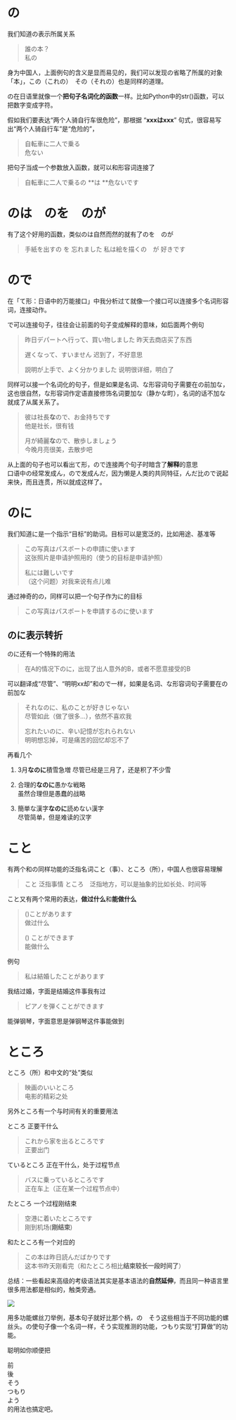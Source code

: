 # の

我们知道の表示所属关系

> 誰の本？  
> 私の

身为中国人，上面例句的含义是显而易见的，我们可以发现の省略了所属的对象「本」，この（これの）　その（それの）也是同样的道理。

の在日语里就像一个**把句子名词化的函数**一样。比如Python中的str\(\)函数，可以把数字变成字符。

假如我们要表达“两个人骑自行车很危险”，那根据 “**xxxはxxx**” 句式，很容易写出“两个人骑自行车”是“危险的”，

> 自転車に二人で乗る  
> 危ない

把句子当成一个参数放入函数，就可以和形容词连接了

> 自転車に二人で乗るの **は  **危ないです

# のは　のを　のが

有了这个好用的函数，类似のは自然而然的就有了のを　のが

> 手紙を出すの  を 忘れました
> 私は絵を描くの　が   好きです

# ので

在「て形：日语中的万能接口」中我分析过て就像一个接口可以连接多个名词形容词，连接动作。

で可以连接句子，往往会让前面的句子变成解释的意味，如后面两个例句

> 昨日デパートへ行って、買い物しました
> 昨天去商店买了东西
>
> 遅くなって、すいません
> 迟到了，不好意思
>
> 説明が上手で、よく分かりました
> 说明很详细，明白了

同样可以接一个名词化的句子，但是如果是名词、な形容词句子需要在の前加な，这也很自然，な形容词作定语直接修饰名词要加な（静かな町），名词的话不加な就成了从属关系了。

> 彼は社長**な**ので、お金持ちです  
> 他是社长，很有钱
>
> 月が綺麗**な**ので、散歩しましょう  
> 今晚月亮很美，去散步吧

从上面的句子也可以看出て形，ので连接两个句子时暗含了**解释**的意思  
口语中の经常发成ん，ので发成んだ，因为懒是人类的共同特征，んだ比ので说起来快，而且连贯，所以就成这样了。

# のに

我们知道に是一个指示“目标”的助词。目标可以是宽泛的，比如用途、基准等

> この写真はパスポートの申請に使います  
> 这张照片是申请护照用的（使う的目标是申请护照）
>
> 私には難しいです  
> （这个问题）对我来说有点儿难

通过神奇的の，同样可以把一个句子作为に的目标

> この写真はパスポートを申請するのに使います

## のに表示转折

のに还有一个特殊的用法

> 在A的情况下のに，出现了出人意外的B，或者不愿意接受的B

可以翻译成“尽管”、“明明xx却”和ので一样，如果是名词、な形容词句子需要在の前加な

> それなのに、私のことが好きじゃない  
> 尽管如此（做了很多...），依然不喜欢我  
>   
> 忘れたいのに、辛い記憶が忘れられない  
> 明明想忘掉，可是痛苦的回忆却忘不了

再看几个

1. 3月**なのに**積雪急増 尽管已经是三月了，还是积了不少雪

2.  合理的**なのに**愚かな戦略  
虽然合理但是愚蠢的战略

3.  簡単な漢字**なのに**読めない漢字  
尽管简单，但是难读的汉字

# こと

有两个和の同样功能的泛指名词こと（事）、ところ（所），中国人也很容易理解

> こと 泛指事情
> ところ　泛指地方，可以是抽象的比如长处、时间等

こと又有两个常用的表达，**做过什么**和**能做什么**

> \(\)ことがあります  
> 做过什么
>
> \(\) ことができます  
> 能做什么

例句

> 私は結婚したことがあります

我结过婚，字面是结婚这件事我有过

> ピアノを弾くことができます

能弹钢琴，字面意思是弹钢琴这件事能做到

# ところ

ところ（所）和中文的“处”类似

> 映画のいいところ  
> 电影的精彩之处

另外ところ有一个与时间有关的重要用法

ところ 正要干什么

> これから家を出るところです  
> 正要出门

ているところ 正在干什么，处于过程节点

> バスに乗っているところです  
> 正在车上（正在某一个过程节点中）

たところ 一个过程刚结束

> 空港に着いたところです  
> 刚到机场\(**刚结束**\)

和たところ有一个对应的

> この本は昨日読んだばかりです  
> 这本书昨天刚看完（和たところ相比**结束较长一段时间了**）

总结：一些看起来高级的考级语法其实是基本语法的**自然延伸**，而且同一种语言里很多用法都是相似的，触类旁通。

![](https://pic4.zhimg.com/v2-2427dc6b72a9089778f9f8c87a341b1f_b.png)

用多功能螺丝刀举例，基本句子就好比那个柄，の　そう这些相当于不同功能的螺丝头。の使句子像一个名词一样，そう实现推测的功能，つもり实现“打算做”的功能。

聪明如你顺便把

前  
後  
そう　  
つもり  
よう  
的用法也搞定吧。

